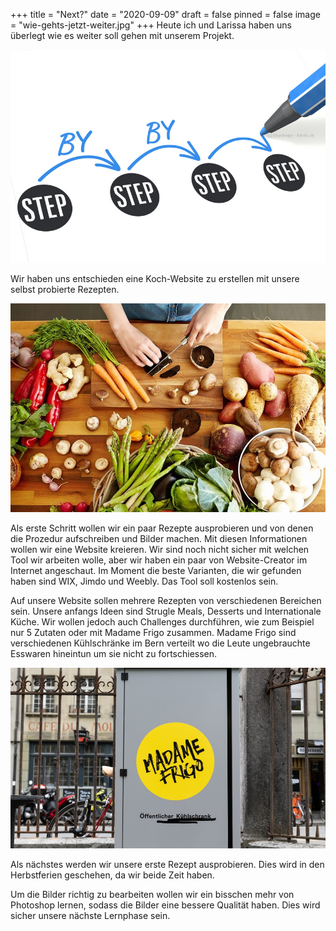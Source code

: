 +++
title = "Next?"
date = "2020-09-09"
draft = false
pinned = false
image = "wie-gehts-jetzt-weiter.jpg"
+++
Heute ich und Larissa haben uns überlegt wie es weiter soll gehen mit unserem Projekt.

![](berufliche_neuorientierung_ab_50_fotolia_52710662_s.jpg)

Wir haben uns entschieden eine Koch-Website zu erstellen mit unsere selbst probierte Rezepten.

![](gemuese-schneiden-portobello.jpg)

Als erste Schritt wollen wir ein paar Rezepte ausprobieren und von denen die Prozedur aufschreiben und Bilder machen. Mit diesen Informationen wollen wir eine Website kreieren. Wir sind noch nicht sicher mit welchen Tool wir arbeiten wolle, aber wir haben ein paar von Website-Creator im Internet angeschaut. Im Moment die beste Varianten, die wir gefunden haben sind WIX, Jimdo und Weebly. Das Tool soll kostenlos sein. 

Auf unsere Website sollen mehrere Rezepten von verschiedenen Bereichen sein. Unsere anfangs Ideen sind Strugle Meals, Desserts und Internationale Küche. Wir wollen jedoch auch Challenges durchführen, wie zum Beispiel nur 5 Zutaten oder mit Madame Frigo zusammen. Madame Frigo sind verschiedenen Kühlschränke im Bern verteilt wo die Leute ungebrauchte Esswaren hineintun um sie nicht zu fortschiessen. 

![](madame_frigo_projektbild.jpg)

Als nächstes werden wir unsere erste Rezept ausprobieren. Dies wird in den Herbstferien geschehen, da wir beide Zeit haben. 

Um die Bilder richtig zu bearbeiten wollen wir ein bisschen mehr von Photoshop lernen, sodass die Bilder eine bessere Qualität haben. Dies wird sicher unsere nächste Lernphase sein.
